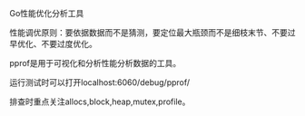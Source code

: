 Go性能优化分析工具

性能调优原则：要依据数据而不是猜测，要定位最大瓶颈而不是细枝末节、不要过早优化、不要过度优化。

pprof是用于可视化和分析性能分析数据的工具。

运行测试时可以打开localhost:6060/debug/pprof/

排查时重点关注allocs,block,heap,mutex,profile。

